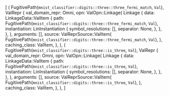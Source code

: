 [
    (
        FugitivePath(`mnist_classifier::digits::three::three_fermi_match`, `Val`),
        ValRepr {
            val_domain_repr: Omni,
            opn: ValOpn::Linkage(
                Linkage {
                    data: LinkageData::ValItem {
                        path: FugitivePath(`mnist_classifier::digits::three::three_fermi_match`, `Val`),
                        instantiation: LinInstantiation {
                            symbol_resolutions: [],
                            separator: None,
                        },
                    },
                },
            ),
            arguments: [],
            source: ValReprSource::ValItem(
                FugitivePath(`mnist_classifier::digits::three::three_fermi_match`, `Val`),
            ),
            caching_class: ValItem,
        },
    ),
    (
        FugitivePath(`mnist_classifier::digits::three::is_three`, `Val`),
        ValRepr {
            val_domain_repr: Omni,
            opn: ValOpn::Linkage(
                Linkage {
                    data: LinkageData::ValItem {
                        path: FugitivePath(`mnist_classifier::digits::three::is_three`, `Val`),
                        instantiation: LinInstantiation {
                            symbol_resolutions: [],
                            separator: None,
                        },
                    },
                },
            ),
            arguments: [],
            source: ValReprSource::ValItem(
                FugitivePath(`mnist_classifier::digits::three::is_three`, `Val`),
            ),
            caching_class: ValItem,
        },
    ),
]